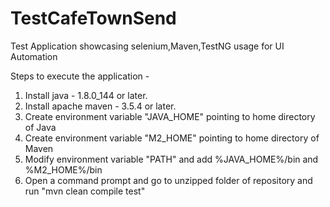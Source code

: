 # TestCafeTownSend
Test Application showcasing selenium,Maven,TestNG usage for UI Automation

Steps to execute the application - 
1. Install java - 1.8.0_144 or later.
2. Install apache maven - 3.5.4 or later.
3. Create environment variable "JAVA_HOME" pointing to home directory of Java
4. Create environment variable "M2_HOME" pointing to home directory of Maven
5. Modify environment variable "PATH" and add %JAVA_HOME%/bin and %M2_HOME%/bin
6. Open a command prompt and go to unzipped folder of repository and run "mvn clean compile test"

